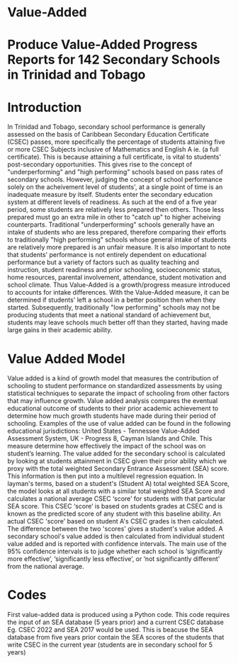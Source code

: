 # Value-Added
# Produce Value-Added Progress Reports for 142 Secondary Schools in Trinidad and Tobago

# Introduction

In Trinidad and Tobago, secondary school performance is generally assessed on the basis of Caribbean Secondary Education Certificate (CSEC) passes, more specifically the percentage of students attaining five or more CSEC Subjects inclusive of Mathematics and English A ie. (a full certificate). This is because attaining a full certificate, is vital to students' post-secondary opportunities. This gives rise to the concept of "underperforming" and "high performing" schools based on pass rates of secondary schools. However, judging the concept of school performance solely on the acheivement level of students', at a single point of time is an inadequate measure by itself. Students enter the secondary education system at different levels of readiness. As such at the end of a five year period, some students are relatively less prepared then others. Those less prepared must go an extra mile in other to "catch up" to higher acheiving counterparts. Traditional "underperforming" schools generally have an intake of students who are less prepared, therefore comparing their efforts to traditionally "high performing" schools whose general intake of students are relatively more prepared is an unfair measure. It is also important to note that students' performance is not entirely dependent on educational performance but a variety of factors such as quality teaching and instruction, student readiness and prior schooling, socioeconomic status, home resources, parental involvement, attendance, student motivation and school climate. Thus Value-Added is a growth/progress measure introduced to accounts for intake differences. With the Value-Added measure, it can be determined if students' left a school in a better position then when they started. Subsequently, traditionally "low performing" schools may not be producing students that meet a national standard of achievement but, students may leave schools much better off than they started, having made large gains in their academic ability.

# Value Added Model

Value added is a kind of growth model that measures the contribution of schooling to student performance on standardized assessments by using statistical techniques to separate the impact of schooling from other factors that may influence growth. Value added analysis compares the eventual educational outcome of students to their prior academic achievement to determine how much growth students have made during their period of schooling. Examples of the use of value added can be found in the following educational jurisdictions: United States - Tennessee Value-Added Assessment System, UK - Progress 8, Cayman Islands and Chile. This measure determine how effectively the impact of the school was on student’s learning. The value added for the secondary school is calculated by looking at students attainment in CSEC given their prior ability which we proxy with the total weighted Secondary Entrance Assessment (SEA) score. This information is then put into a multilevel regression equation. In layman's terms, based on a student's (Student A) total weighted SEA Score, the model looks at all students with a similar total weighted SEA Score and calculates a national average CSEC ‘score’ for students with that particular SEA score. This CSEC ‘score’ is based on students grades at CSEC and  is known as the predicted score of any student with this baseline ability. An actual CSEC 'score' based on student A's CSEC grades is then calculated. The difference between the two 'scores' gives a student's value added. A secondary school's value added is then calculated from individual student value added  and is reported with confidence intervals. The main use of the 95% confidence intervals is to judge whether each school is ‘significantly more effective’, ‘significantly less effective’, or ‘not significantly different’ from the national average.

# Codes

First value-added data is produced using a Python code. This code requires the input of an SEA database (5 years prior) and a current CSEC database Eg. CSEC 2022 and SEA 2017 would be used. This is beacuse the SEA database from five years prior contain the SEA scores of the students that write CSEC in the current year (students are in secondary school for 5 years) 



